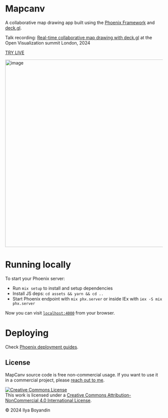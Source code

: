 # Mapcanv

A collaborative map drawing app built using the [Phoenix Framework](https://phoenixframework.org/) and [deck.gl](http://deck.gl).

Talk recording: [Real-time collaborative map drawing with deck.gl](https://youtu.be/feMRman7iSo) at the Open Visualization summit London, 2024



[TRY LIVE](https://mapcanv.com)

<img width="600" alt="image" src="https://github.com/user-attachments/assets/f38b4c5b-4194-4d53-b782-d47144f5b3fc">


# Running locally

To start your Phoenix server:

- Run `mix setup` to install and setup dependencies
- Install JS deps: `cd assets && yarn && cd ..`
- Start Phoenix endpoint with `mix phx.server` or inside IEx with `iex -S mix phx.server`

Now you can visit [`localhost:4000`](http://localhost:4000) from your browser.

# Deploying

Check [Phoenix deployment guides](https://hexdocs.pm/phoenix/deployment.html).

## License

MapCanv source code is free non-commercial usage. If you want to use it in a commercial project, please <a href="mailto:ilya@boyandin.me">reach out to me</a>.

<a rel="license" href="http://creativecommons.org/licenses/by-nc/4.0/"><img alt="Creative Commons License" style="border-width:0" src="https://i.creativecommons.org/l/by-nc/4.0/88x31.png" /></a><br />This work is licensed under a <a rel="license" href="http://creativecommons.org/licenses/by-nc/4.0/">Creative Commons Attribution-NonCommercial 4.0 International License</a>.

© 2024 Ilya Boyandin
